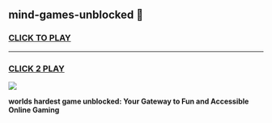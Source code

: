 
## mind-games-unblocked 👋
<h3>
<a href="https://premium.freeplayer.one?title=mind-games-unblocked&ref=14F">CLICK TO PLAY</a></h3>
<hr>

<h3>
<a href="https://premium.freeplayer.one?title=mind-games-unblocked&ref=14F">CLICK 2 PLAY</a>
  
</h3>

<a href="https://premium.freeplayer.one?title=mind-games-unblocked&ref=12F/"><img src="https://clearcache.store/games.png"></a>


**worlds hardest game unblocked: Your Gateway to Fun and Accessible Online Gaming**
